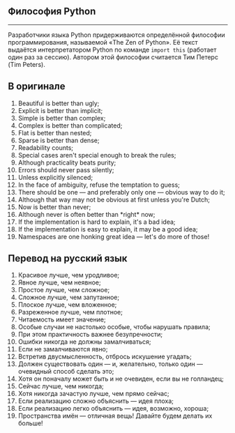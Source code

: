 ## Философия Python
----------------

Разработчики языка Python придерживаются определённой философии программирования, называемой «The Zen of Python». Её текст выдаётся интерпретатором Python по команде `import this` (работает один раз за сессию). Автором этой философии считается Тим Петерс (Tim Peters).

В оригинале
-----------

1.  Beautiful is better than ugly;
2.  Explicit is better than implicit;
3.  Simple is better than complex;
4.  Complex is better than complicated;
5.  Flat is better than nested;
6.  Sparse is better than dense;
7.  Readability counts;
8.  Special cases aren't special enough to break the rules;
9.  Although practicality beats purity;
10.  Errors should never pass silently;
11.  Unless explicitly silenced;
12.  In the face of ambiguity, refuse the temptation to guess;
13.  There should be one — and preferably only one — obvious way to do it;
14.  Although that way may not be obvious at first unless you're Dutch;
15.  Now is better than never;
16.  Although never is often better than \*right\* now;
17.  If the implementation is hard to explain, it's a bad idea;
18.  If the implementation is easy to explain, it may be a good idea;
19.  Namespaces are one honking great idea — let's do more of those!

Перевод на русский язык
-----------------------

1.  Красивое лучше, чем уродливое;
2.  Явное лучше, чем неявное;
3.  Простое лучше, чем сложное;
4.  Сложное лучше, чем запутанное;
5.  Плоское лучше, чем вложенное;
6.  Разреженное лучше, чем плотное;
7.  Читаемость имеет значение;
8.  Особые случаи не настолько особые, чтобы нарушать правила;
9.  При этом практичность важнее безупречности;
10.  Ошибки никогда не должны замалчиваться;
11.  Если не замалчиваются явно;
12.  Встретив двусмысленность, отбрось искушение угадать;
13.  Должен существовать один — и, желательно, только один — очевидный способ сделать это;
14.  Хотя он поначалу может быть и не очевиден, если вы не голландец;
15.  Сейчас лучше, чем никогда;
16.  Хотя никогда зачастую лучше, чем прямо сейчас;
17.  Если реализацию сложно объяснить — идея плоха;
18.  Если реализацию легко объяснить — идея, возможно, хороша;
19.  Пространства имён — отличная вещь! Давайте будем делать их больше!